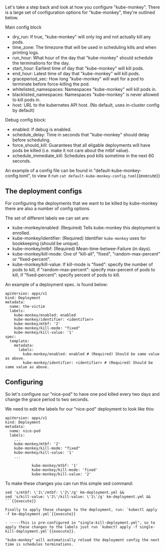 Let's take a step back and look at how you configure "kube-monkey".
There is a large set of configuration options for "kube-monkey", they're outlined below.

Main config block
* dry\_run: If true, "kube-monkey" will only log and not actually kill any pods.
* time\_zone: The timezone that will be used in scheduling kills and when printing logs.
* run\_hour: What hour of the day that "kube-monkey" should schedule the terminations for the day.
* start\_hour: Earliest time of day that "kube-monkey" will kill pods.
* end\_hour: Latest time of day that "kube-monkey" will kill pods.
* graceperiod\_sec: How long "kube-monkey" will wait for a pod to terminate before force-killing the pod.
* whitelisted\_namespaces: Namespaces "kube-monkey" will kill pods in.
* blacklisted\_namespaces: Namespaces "kube-monkey" is never allowed to kill pods in.
* host: URL to the kubernetes API host.  (No default, uses in-cluster config by default)

Debug config block:
* enabled: If debug is enabled.
* schedule\_delay: Time in seconds that "kube-monkey" should delay before scheduling.
* force\_should\_kill: Guarantees that all eligable deployments will have pods be killed (i.e. make it not care about the mtbf value).
* schedule\_immediate\_kill: Schedules pod kills sometime in the next 60 seconds.

An example of a config file can be found in "default-kube-monkey-config.toml", to view it run `cat default-kube-monkey-config.toml`{{execute}}

## The deployment configs
For configuring the deployments that we want to be killed by kube-monkey there are also a number of config options.

The set of different labels we can set are:
* kube-monkey/enabled: (Required) Tells kube-monkey this deployment is enrolled.
* kube-monkey/identifier: (Required) Identifier `kube-monkey` uses for bookkeeping (should be unique).
* kube-monkey/mtbf: (Required) Mean-time-betwee-Failure (in days).
* kube-monkey/kill-mode: One of "kill-all", "fixed", "random-max-percent" or "fixed-percent".
* kube-monkey/kill-value: If kill-mode is "fixed": specify the number of pods to kill, if "random-max-percent": specify max-percent of pods to kill, if "fixed-percent": specify percent of pods to 
kill.

An example of a deployment spec. is found below:
```
apiVersion: apps/v1
kind: Deployment
metadata:
  name: the-victim
  labels:
    kube-monkey/enabled: enabled
    kube-monkey/identifier: <identifier>
    kube-monkey/mtbf: '2'
    kube-monkey/kill-mode: "fixed"
    kube-monkey/kill-value: '1'
spec:
  template:
    metadata:
      labels:
        kube-monkey/enabled: enabled # (Required) Should be same value as above.
        kube-monkey/identifier: <identifier> # (Required) Should be same value as above.
```

## Configuring
So let's configure our "nice-pod" to have one pod killed every two days and change the grace period to two seconds.

We need to edit the labels for our "nice-pod" deployment to look like this:
```
apiVersion: apps/v1
kind: Deployment
metadata:
  name: nice-pod
  labels:
    ...
    kube-monkey/mtbf: '2'
    kube-monkey/kill-mode: "fixed"
    kube-monkey/kill-value: '1'
    ...
```

                kube-monkey/mtbf: '1'
                kube-monkey/kill-mode: 'fixed'
                kube-monkey/kill-value: '2'



To make these changes you can run this simple sed command:
```
sed 's/mtbf: \'1\'/mtbf: \'2\'/g' km-deployment.yml &&
sed 's/kill-value: \'2\'/kill-value: \'1\'/g' km-deployment.yml &&
```{{execute}}

Finally to apply these changes to the deployment, run: `kubectl apply -f km-deployment.yml`{{execute}}

- -----This is pre-configured in "single-kill-deployment.yml", so to apply these changes to the labels just run `kubectl apply -f single-kill-deployment.yml`{{execute}}.

"kube-monkey" will automatically reload the deployment config the next time is schedules terminations.
